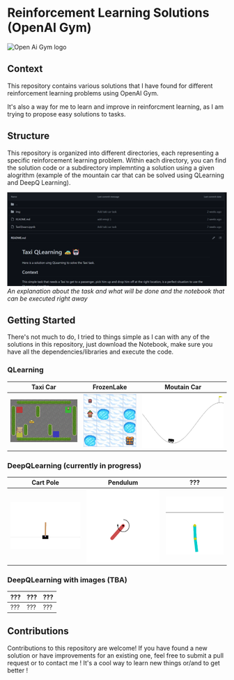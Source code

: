 # Reinforcement Learning Solutions (OpenAI Gym)

![Open Ai Gym logo](https://www.silicon.fr/wp-content/uploads/2021/08/openai-cover.png)


## Context

This repository contains various solutions that I have found for different reinforcement learning problems using OpenAI Gym.

It's also a way for me to learn and improve in reinforcment learning, as I am trying to propose easy solutions to tasks.


## Structure

This repository is organized into different directories, each representing a specific reinforcement learning problem. Within each directory, you can find the solution code or a subdirectory implemnting a solution using a given alogrithm (example of the mountain car that can be solved using QLearning and DeepQ Learning).

![Folder structure](img/Script.png)
*An explanation about the task and what will be done and the notebook that can be executed right away*

## Getting Started

There's not much to do, I tried to things simple as I can with any of the solutions in this repository, just download the Notebook, make sure you have all the dependencies/libraries and execute the code.

### QLearning
| Taxi Car | FrozenLake | Moutain Car |
| ---------- | ---------- | ---------- |
| ![Image1](TaxiCar/img/Taxi.gif) | ![Image2](Frozen_Lake/not_slippery/img/FrozenLake.gif) | ![Image3](Mountain_Car/QLearning/img/MountainCarQLearning.gif) |

### DeepQLearning (currently in progress)
| Cart Pole | Pendulum | ??? |
| ---------- | ---------- | ---------- |
| ![Image1](Cart_Pole/img/CartPoleDDQN1.gif) | ![Pendulum](Pendulum/img/PendulumDQN4.gif) | ![Acrobot](Acrobot/img/AcrobotDQN8.gif) |

### DeepQLearning with images (TBA)
| ??? | ??? | ??? |
| ---------- | ---------- | ---------- |
| ??? | ??? | ??? |



## Contributions

Contributions to this repository are welcome! If you have found a new solution or have improvements for an existing one, feel free to submit a pull request or to contact me !
It's a cool way to learn new things or/and to get better !


